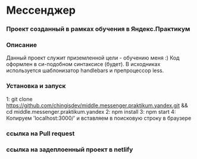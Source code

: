 # Мессенджер 
### Проект созданный в рамках обучения в Яндекс.Практикум 

### Описание
Данный проект служит приземленной цели - обучению меня :) Код оформлен в си-подобном синтаксисе (будет).
В исходниках используется шаблонизатор handlebars и препроцессор less.

### Установка и запуск
1: git clone https://github.com/chingisdev/middle.messenger.praktikum.yandex.git && cd middle.messenger.praktikum.yandex
2: npm install
3: npm start
4: Копируем 'localhost:3000/' и вставляем в поисковую строку в браузере

### ссылка на Pull request

### ссылка на задеплоенный проект в netlify


